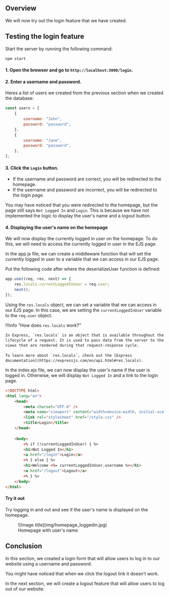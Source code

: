 ## Overview

We will now try out the login feature that we have created.

## Testing the login feature

Start the server by running the following command:

```bash
npm start
```

#### 1. Open the browser and go to `http://localhost:3000/login`.

#### 2. Enter a username and password.

Heres a list of users we created from the previous section when we created the database:

```javascript
const users = [
	{
		username: "John",
		password: "password",
	},
	{
		username: "Jane",
		password: "password",
	},
];
```

#### 3. Click the `Login` button.

- If the username and password are correct, you will be redirected to the homepage.
- If the username and password are incorrect, you will be redirected to the login page.

You may have noticed that you were redirected to the homepage, but the page still says `Not Logged In` and `Login`. This is because we have not implemented the logic to display the user's name and a logout button.

#### 4. Displaying the user's name on the homepage

We will now display the currently logged in user on the homepage. To do this, we will need to access the currently logged in user in the EJS page.

In the app.js file, we can create a middleware function that will set the currently logged in user to a variable that we can access in our EJS page.

Put the following code after where the deserializeUser function is defined:

```javascript
app.use((req, res, next) => {
	res.locals.currentLoggedInUser = req.user;
	next();
});
```

Using the `res.locals` object, we can set a variable that we can access in our EJS page. In this case, we are setting the `currentLoggedInUser` variable to the `req.user` object.

!!!info "How does `res.locals` work?"

    In Express, `res.locals` is an object that is available throughout the lifecycle of a request. It is used to pass data from the server to the views that are rendered during that request-response cycle.

    To learn more about `res.locals`, check out the [Express documentation](https://expressjs.com/en/api.html#res.locals).

In the index.ejs file, we can now display the user's name if the user is logged in. Otherwise, we will display `Not Logged In` and a link to the login page.

```html
<!DOCTYPE html>
<html lang="en">
	<head>
		<meta charset="UTF-8" />
		<meta name="viewport" content="width=device-width, initial-scale=1.0" />
		<link rel="stylesheet" href="/style.css" />
		<title>Login</title>
	</head>

	<body>
		<% if (!currentLoggedInUser) { %>
		<h1>Not Logged In</h1>
		<a href="/login">Login</a>
		<% } else { %>
		<h1>Welcome <%= currentLoggedInUser.username %></h1>
		<a href="/logout">Logout</a>
		<% } %>
	</body>
</html>
```

#### Try it out

Try logging in and out and see if the user's name is displayed on the homepage.

<figure markdown>
  ![Image title](img/homepage_loggedin.jpg)
  <figcaption>Homepage with user's name</figcaption>
</figure>

## Conclusion

In this section, we created a login form that will allow users to log in to our website using a username and password.

You might have noticed that when we click the logout link it doesn't work.

In the next section, we will create a logout feature that will allow users to log out of our website.
